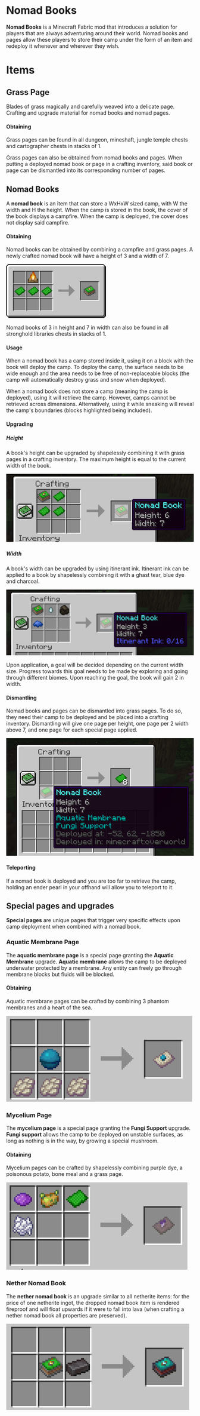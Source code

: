 # Nomad Books

**Nomad Books** is a Minecraft Fabric mod that introduces a solution for players that are always adventuring around their world. Nomad books and pages allow these players to store their camp under the form of an item and redeploy it whenever and wherever they wish.

# Items

## Grass Page

Blades of grass magically and carefully weaved into a delicate page. Crafting and upgrade material for nomad books and nomad pages.

#### Obtaining

Grass pages can be found in all dungeon, mineshaft, jungle temple chests and cartographer chests in stacks of 1.

Grass pages can also be obtained from nomad books and pages. When putting a deployed nomad book or page in a crafting inventory, said book or page can be dismantled into its corresponding number of pages.

## Nomad Books

A **nomad book** is an item that can store a WxHxW sized camp, with W the width and H the height. When the camp is stored in the book, the cover of the book displays a campfire. When the camp is deployed, the cover does not display said campfire.

#### Obtaining

Nomad books can be obtained by combining a campfire and grass pages. A newly crafted nomad book will have a height of 3 and a width of 7.

![image-20200102175340377](README.assets/image-20200102175340377.png)

Nomad books of 3 in height and 7 in width can also be found in all stronghold libraries chests in stacks of 1.

#### Usage

When a nomad book has a camp stored inside it, using it on a block with the book will deploy the camp. To deploy the camp, the surface needs to be wide enough and the area needs to be free of non-replaceable blocks (the camp will automatically destroy grass and snow when deployed).

When a nomad book does not store a camp (meaning the camp is deployed), using it will retrieve the camp. However, camps cannot be retrieved across dimensions. Alternatively, using it while sneaking will reveal the camp's boundaries (blocks highlighted being included).

#### Upgrading

##### Height

A book's height can be upgraded by shapelessly combining it with grass pages in a crafting inventory. The maximum height is equal to the current width of the book.

![image-20200113230337419](README.assets/image-20200113230337419.png)

##### Width

A book's width can be upgraded by using itinerant ink. Itinerant ink can be applied to a book by shapelessly combining it with a ghast tear, blue dye and charcoal.

![image-20200113230319255](README.assets/image-20200113230319255.png)

Upon application, a goal will be decided depending on the current width size. Progress towards this goal needs to be made by exploring and going through different biomes. Upon reaching the goal, the book will gain 2 in width.

#### Dismantling

Nomad books and pages can be dismantled into grass pages. To do so, they need their camp to be deployed and be placed into a crafting inventory. Dismantling will give one page per height, one page per 2 width above 7, and one page for each special page applied.

![image-20200113230552606](README.assets/image-20200113230552606.png)

#### Teleporting

If a nomad book is deployed and you are too far to retrieve the camp, holding an ender pearl in your offhand will allow you to teleport to it.

## Special pages and upgrades

**Special pages** are unique pages that trigger very specific effects upon camp deployment when combined with a nomad book.

### Aquatic Membrane Page

The **aquatic membrane page** is a special page granting the **Aquatic Membrane** upgrade. **Aquatic membrane** allows the camp to be deployed underwater protected by a membrane. Any entity can freely go through membrane blocks but fluids will be blocked.

#### Obtaining

Aquatic membrane pages can be crafted by combining 3 phantom membranes and a heart of the sea.

![image-20200113231238569](README.assets/image-20200113231238569.png)

### Mycelium Page

The **mycelium page** is a special page granting the **Fungi Support** upgrade. **Fungi support** allows the camp to be deployed on unstable surfaces, as long as nothing is in the way, by growing a special mushroom.

#### Obtaining

Mycelium pages can be crafted by shapelessly combining purple dye, a poisonous potato, bone meal and a grass page.

![image-20200113231129702](README.assets/image-20200113231129702.png)



### Nether Nomad Book

The **nether nomad book** is an upgrade similar to all netherite items: for the price of one netherite ingot, the dropped nomad book item is rendered fireproof and will float upwards if it were to fall into lava (when crafting a nether nomad book all properties are preserved).

![image-20200712011325460](README.assets/image-20200712011325460.png)